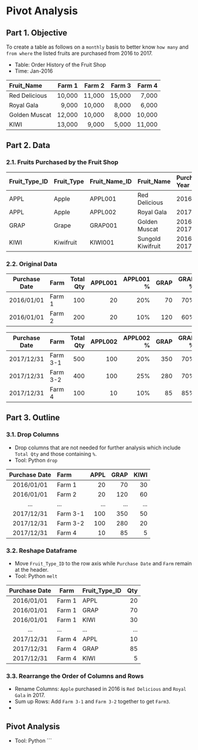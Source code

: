 # Pivot Analysis
## Part 1. Objective
To create a table as follows on a ```monthly``` basis to better know ```how many``` and ```from where``` the listed fruits are purchased from 2016 to 2017.

- Table: Order History of the Fruit Shop  
- Time: Jan-2016

| Fruit_Name     | Farm 1 | Farm 2 | Farm 3 | Farm 4 |
| :---           | ---:   | ---:   | ---:   | ---:   |
| Red Delicious  | 10,000 | 11,000 | 15,000 | 7,000  |
| Royal Gala     | 9,000  | 10,000 | 8,000  | 6,000  |
| Golden Muscat  | 12,000 | 10,000 | 8,000  | 10,000 |
| KIWI           | 13,000 | 9,000  | 5,000  | 11,000 |

## Part 2. Data
### 2.1. Fruits Purchased by the Fruit Shop
| Fruit_Type_ID  | Fruit_Type | Fruit_Name_ID | Fruit_Name        | Purchase Year |
| :---           | :---       | :---          | :---              | :---          |
| APPL           | Apple      | APPL001       | Red Delicious     | 2016          |
| APPL           | Apple      | APPL002       | Royal Gala        | 2017          |
| GRAP           | Grape      | GRAP001       | Golden Muscat     | 2016, 2017    |
| KIWI           | Kiwifruit  | KIWI001       | Sungold Kiwifruit | 2016, 2017    |

### 2.2. Original Data
| Purchase Date | Farm      | Total Qty | APPL001 | APPL001 % | GRAP | GRAP % | KIWI | KIWI % |
| :---:         | :---      | ---:      | ---:    | ---:      | ---: | ---:   | ---: | ---:   |       
| 2016/01/01    | Farm 1    | 100       | 20      | 20%       | 70   | 70%    | 10   | 10%    |
| 2016/01/01    | Farm 2    | 200       | 20      | 10%       | 120  | 60%    | 60   | 30%    |

| Purchase Date | Farm      | Total Qty | APPL002 | APPL002 % | GRAP | GRAP % | KIWI | KIWI % |
| :---:         | :---      | ---:      | ---:    | ---:      | ---: | ---:   | ---: | ---:   |   
| 2017/12/31    | Farm 3-1  | 500       | 100     | 20%       | 350  | 70%    | 50   | 10%    |
| 2017/12/31    | Farm 3-2  | 400       | 100     | 25%       | 280  | 70%    | 20   | 5%     |
| 2017/12/31    | Farm 4    | 100       | 10      | 10%       | 85   | 85%    | 5    | 5%     |

## Part 3. Outline
### 3.1. Drop Columns 
- Drop columns that are not needed for further analysis which include ```Total Qty``` and those containing ```%```. 
- Tool: Python ```drop```

| Purchase Date | Farm      | APPL | GRAP | KIWI | 
|:---:          |:---       | ---: | ---: | ---: | 
| 2016/01/01    | Farm 1    | 20   | 70   | 30   |
| 2016/01/01    | Farm 2    | 20   | 120  | 60   |
| ...           | ...       | ...  | ...  | ...  |
| 2017/12/31    | Farm 3-1  | 100  | 350  | 50   | 
| 2017/12/31    | Farm 3-2  | 100  | 280  | 20   |
| 2017/12/31    | Farm 4    | 10   | 85   | 5    |

### 3.2. Reshape Dataframe
- Move ```Fruit_Type_ID``` to the row axis while ```Purchase Date``` and ```Farm``` remain at the header. 
- Tool: Python ```melt``` 
 
| Purchase Date | Farm      | Fruit_Type_ID | Qty |
| :---:         | ---       | :---          | ---:| 
| 2016/01/01    | Farm 1    | APPL          | 20  | 
| 2016/01/01    | Farm 1    | GRAP          | 70  |
| 2016/01/01    | Farm 1    | KIWI          | 30  | 
| ...           | ...       | ...           | ... |
| 2017/12/31    | Farm 4    | APPL          | 10  | 
| 2017/12/31    | Farm 4    | GRAP          | 85  |
| 2017/12/31    | Farm 4    | KIWI          | 5   |    

### 3.3. Rearrange the Order of Columns and Rows
- Rename Columns: ```Apple``` purchased in 2016 is ```Red Delicious``` and ```Royal Gala``` in 2017. 
- Sum up Rows: Add ```Farm 3-1``` and ```Farm 3-2``` together to get ```Farm3```.
- 

Pivot Analysis
- 
- Tool: Python ```









